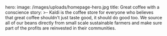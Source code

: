 hero:
  image: /images/uploads/homepage-hero.jpg
  title: Great coffee with a conscience
story: >-
  Kaldi is the coffee store for everyone who believes that great coffee
  shouldn't just taste good, it should do good too. We source all of our beans
  directly from small scale sustainable farmers and make sure part of the
  profits are reinvested in their communities.
